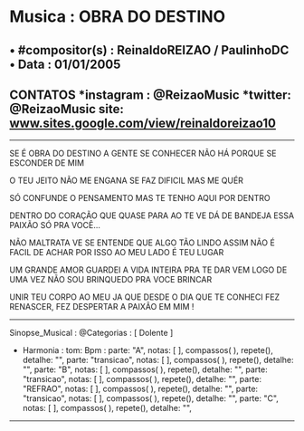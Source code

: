 # Musica : OBRA DO DESTINO
• #compositor(s) : ReinaldoREIZAO / PaulinhoDC
• Data : 01/01/2005
---
CONTATOS
*instagram : @ReizaoMusic   *twitter: @ReizaoMusic
site: www.sites.google.com/view/reinaldoreizao10
---
------------------------------------

SE É OBRA DO DESTINO A GENTE SE CONHECER
NÃO HÁ PORQUE SE ESCONDER DE MIM

O TEU JEITO NÃO ME ENGANA
SE FAZ DIFICIL MAS ME QUÉR

SÓ CONFUNDE O PENSAMENTO
MAS TE TENHO AQUI POR DENTRO

DENTRO DO CORAÇÃO
QUE QUASE PARA AO TE VE
DÁ DE BANDEJA ESSA PAIXÃO SÓ PRA VOCÊ...

NÃO MALTRATA VE SE ENTENDE QUE ALGO TÃO LINDO ASSIM
NÃO É FACIL DE ACHAR
POR ISSO AO MEU LADO É TEU LUGAR

UM GRANDE AMOR
GUARDEI A VIDA INTEIRA PRA TE DAR
VEM LOGO DE UMA VEZ
NÃO SOU BRINQUEDO PRA VOCE BRINCAR

UNIR TEU CORPO AO MEU
JA QUE DESDE O DIA QUE TE CONHECI
FEZ RENASCER, FEZ DESPERTAR
A PAIXÃO EM MIM !

-------------------------------------

Sinopse_Musical :
@Categorias : [ Dolente ]

* Harmonia :
tom:
Bpm :
parte: "A", notas: [  ], compassos( ),  repete(), detalhe: "",
parte: "transicao", notas: [  ], compassos( ),   repete(), detalhe: "",
parte: "B", notas: [  ], compassos( ),   repete(), detalhe: "",
parte: "transicao", notas: [  ], compassos( ),   repete(), detalhe: "",
parte: "REFRAO", notas: [  ], compassos( ),   repete(), detalhe: "",
parte: "transicao", notas: [  ], compassos( ),   repete(), detalhe: "",
parte: "C", notas: [  ], compassos( ),   repete(), detalhe: "",

------------------------------------